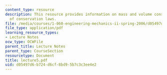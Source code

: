 ```yaml
---
content_type: resource
description: This resource provides information on mass and volume conservation, nature
  of conservation laws.
file: /media/courses/1-060-engineering-mechanics-ii-spring-2006/d05497d6b724d6cf8bd95b7c3c3ee4e2_lecture5.pdf
file_type: application/pdf
learning_resource_types:
- Lecture Notes
ocw_type: OCWFile
parent_title: Lecture Notes
parent_type: CourseSection
resourcetype: Document
title: lecture5.pdf
uid: d05497d6-b724-d6cf-8bd9-5b7c3c3ee4e2
---
```


